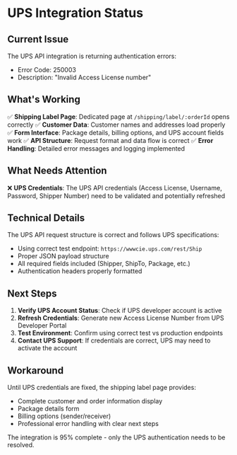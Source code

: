 # UPS Integration Status

## Current Issue
The UPS API integration is returning authentication errors:
- Error Code: 250003
- Description: "Invalid Access License number"

## What's Working
✅ **Shipping Label Page**: Dedicated page at `/shipping/label/:orderId` opens correctly
✅ **Customer Data**: Customer names and addresses load properly 
✅ **Form Interface**: Package details, billing options, and UPS account fields work
✅ **API Structure**: Request format and data flow is correct
✅ **Error Handling**: Detailed error messages and logging implemented

## What Needs Attention
❌ **UPS Credentials**: The UPS API credentials (Access License, Username, Password, Shipper Number) need to be validated and potentially refreshed

## Technical Details
The UPS API request structure is correct and follows UPS specifications:
- Using correct test endpoint: `https://wwwcie.ups.com/rest/Ship`
- Proper JSON payload structure
- All required fields included (Shipper, ShipTo, Package, etc.)
- Authentication headers properly formatted

## Next Steps
1. **Verify UPS Account Status**: Check if UPS developer account is active
2. **Refresh Credentials**: Generate new Access License Number from UPS Developer Portal
3. **Test Environment**: Confirm using correct test vs production endpoints
4. **Contact UPS Support**: If credentials are correct, UPS may need to activate the account

## Workaround
Until UPS credentials are fixed, the shipping label page provides:
- Complete customer and order information display
- Package details form
- Billing options (sender/receiver)
- Professional error handling with clear next steps

The integration is 95% complete - only the UPS authentication needs to be resolved.